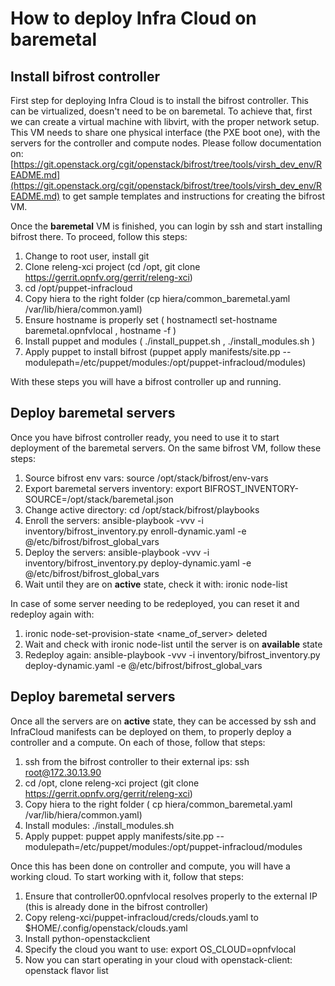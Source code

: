 How to deploy Infra Cloud on baremetal
==================================

Install bifrost controller
--------------------------
First step for deploying Infra Cloud is to install the bifrost controller. This can be virtualized, doesn't need to be on baremetal.
To achieve that, first we can create a virtual machine with libvirt, with the proper network setup. This VM needs to share one physical interface (the PXE boot one), with the servers for the controller and compute nodes.
Please follow documentation on: [https://git.openstack.org/cgit/openstack/bifrost/tree/tools/virsh_dev_env/README.md](https://git.openstack.org/cgit/openstack/bifrost/tree/tools/virsh_dev_env/README.md) to get sample templates and instructions for creating the bifrost VM.

Once the **baremetal** VM is finished, you can login by ssh and start installing bifrost there. To proceed, follow this steps:

 1. Change to root user, install git
 2. Clone releng-xci project (cd /opt, git clone https://gerrit.opnfv.org/gerrit/releng-xci)
 3. cd /opt/puppet-infracloud
 4. Copy hiera to the right folder (cp hiera/common_baremetal.yaml /var/lib/hiera/common.yaml)
 5. Ensure hostname is properly set ( hostnamectl set-hostname baremetal.opnfvlocal , hostname -f )
 6. Install puppet and modules ( ./install_puppet.sh , ./install_modules.sh )
 7. Apply puppet to install bifrost (puppet apply manifests/site.pp --modulepath=/etc/puppet/modules:/opt/puppet-infracloud/modules)

 With these steps you will have a bifrost controller up and running.

Deploy baremetal servers
--------------------------
Once you have bifrost controller ready, you need to use it to start deployment of the baremetal servers.
On the same bifrost VM, follow these steps:

 1. Source bifrost env vars: source /opt/stack/bifrost/env-vars
 2. Export baremetal servers inventory:  export BIFROST_INVENTORY-SOURCE=/opt/stack/baremetal.json 
 3. Change active directory: cd /opt/stack/bifrost/playbooks
 3. Enroll the servers: ansible-playbook -vvv -i inventory/bifrost_inventory.py enroll-dynamic.yaml -e @/etc/bifrost/bifrost_global_vars
 4. Deploy the servers:  ansible-playbook -vvv -i inventory/bifrost_inventory.py deploy-dynamic.yaml -e @/etc/bifrost/bifrost_global_vars
 5. Wait until they are on **active** state, check it with: ironic node-list

In case of some server needing to be redeployed, you can reset it and redeploy again with:

 1. ironic node-set-provision-state <name_of_server> deleted
 2. Wait and check with ironic node-list until the server is on **available** state
 3. Redeploy again: ansible-playbook -vvv -i inventory/bifrost_inventory.py deploy-dynamic.yaml -e @/etc/bifrost/bifrost_global_vars

Deploy baremetal servers
--------------------------
Once all the servers are on **active** state, they can be accessed by ssh and InfraCloud manifests can be deployed on them, to properly deploy a controller and a compute.
On each of those, follow that steps:

 1. ssh from the bifrost controller to their external ips: ssh root@172.30.13.90
 2. cd /opt, clone releng-xci project (git clone https://gerrit.opnfv.org/gerrit/releng-xci)
 3. Copy hiera to the right folder ( cp hiera/common_baremetal.yaml /var/lib/hiera/common.yaml)
 4. Install modules: ./install_modules.sh
 5. Apply puppet: puppet apply manifests/site.pp --modulepath=/etc/puppet/modules:/opt/puppet-infracloud/modules

Once this has been done on controller and compute, you will have a working cloud. To start working with it, follow that steps:

 1. Ensure that controller00.opnfvlocal resolves properly to the external IP (this is already done in the bifrost controller)
 2. Copy releng-xci/puppet-infracloud/creds/clouds.yaml to $HOME/.config/openstack/clouds.yaml
 3. Install python-openstackclient
 4. Specify the cloud you want to use: export OS_CLOUD=opnfvlocal
 5. Now you can start operating in your cloud with openstack-client: openstack flavor list

